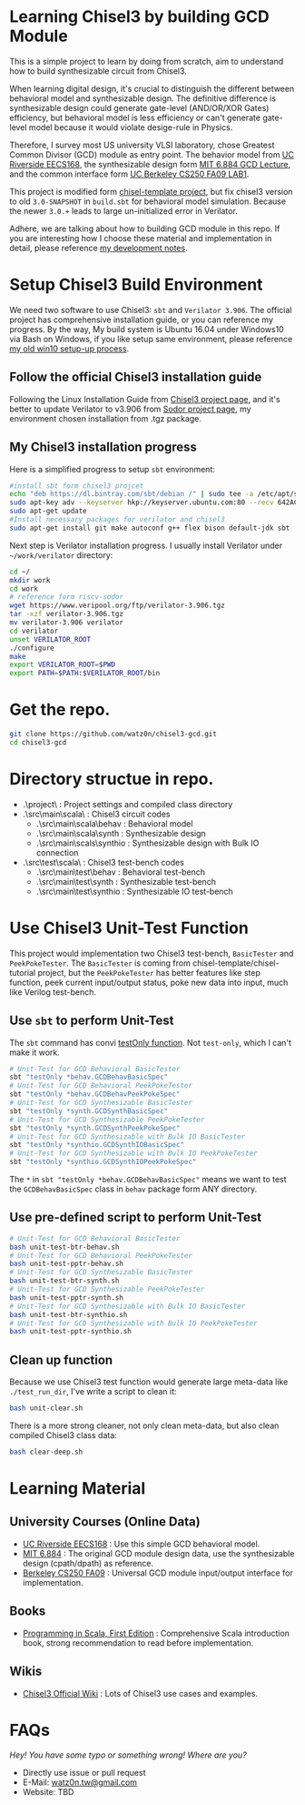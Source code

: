 Learning Chisel3 by building GCD Module
===

This is a simple project to learn by doing from scratch, aim to understand how to build synthesizable circuit from Chisel3.

When learning digital design, it's crucial to distinguish the different between behavioral model and synthesizable design. The definitive difference is synthesizable design could generate gate-level (AND/OR/XOR Gates) efficiency, but behavioral model is less efficiency or can't generate gate-level model because it would violate desige-rule in Physics.

Therefore, I survey most US university VLSI laboratory, chose Greatest Common Divisor (GCD) module as entry point. The behavior model from [UC Riverside EECS168](https://github.com/sheldonucr/ucr-eecs168-lab/tree/master/lab4), the synthesizable design form [MIT 6.884 GCD Lecture](http://csg.csail.mit.edu/6.884/handouts/lectures/L02-Verilog.pdf), and the common interface form [UC Berkeley CS250 FA09 LAB1](https://inst.eecs.berkeley.edu/~cs250/fa09/handouts/lab1-gcd.pdf).

This project is modified form [chisel-template project](https://github.com/ucb-bar/chisel-template), but fix chisel3 version to old `3.0-SNAPSHOT` in `build.sbt` for behavioral model simulation. Because the newer `3.0.+` leads to large un-initialized error in Verilator.

Adhere, we are talking about how to building GCD module in this repo. If you are interesting how I choose these material and implementation in detail, please reference [my development notes]().

Setup Chisel3 Build Environment
===

We need two software to use Chisel3: `sbt` and `Verilator 3.906`.
The official project has comprehensive installation guide, or you can reference my progress. By the way, My build system is Ubuntu 16.04 under Windows10 via Bash on Windows, if you like setup same environment, please reference [my old win10 setup-up process](https://github.com/wats0n/install-chisel-win10).

Follow the official Chisel3 installation guide
---
Following the Linux Installation Guide from [Chisel3 project page](https://github.com/freechipsproject/chisel3), 
and it's better to update Verilator to v3.906 from [Sodor project page](https://github.com/librecores/riscv-sodor#building-the-processor-emulators), my environment chosen installation from .tgz package.

My Chisel3 installation progress
---
Here is a simplified progress to setup `sbt` environment:
```bash
#install sbt form chisel3 projcet
echo "deb https://dl.bintray.com/sbt/debian /" | sudo tee -a /etc/apt/sources.list.d/sbt.list
sudo apt-key adv --keyserver hkp://keyserver.ubuntu.com:80 --recv 642AC823
sudo apt-get update
#Install necessary packages for verilator and chisel3
sudo apt-get install git make autoconf g++ flex bison default-jdk sbt
```
Next step is Verilator installation progress. I usually install Verilator under `~/work/verilator` directory:
```bash
cd ~/
mkdir work
cd work
# reference form riscv-sodor
wget https://www.veripool.org/ftp/verilator-3.906.tgz
tar -xzf verilator-3.906.tgz
mv verilator-3.906 verilator
cd verilator
unset VERILATOR_ROOT
./configure
make
export VERILATOR_ROOT=$PWD
export PATH=$PATH:$VERILATOR_ROOT/bin
```

Get the repo.
===
```bash
git clone https://github.com/watz0n/chisel3-gcd.git
cd chisel3-gcd
```

Directory structue in repo.
===

* .\project\ : Project settings and compiled class directory
* .\src\main\scala\ : Chisel3 circuit codes
    * .\src\main\scala\behav : Behavioral model
    * .\src\main\scala\synth : Synthesizable design
    * .\src\main\scals\synthio : Synthesizable design with Bulk IO connection
* .\src\test\scala\ : Chisel3 test-bench codes
    * .\src\main\test\behav : Behavioral test-bench
    * .\src\main\test\synth : Synthesizable test-bench
    * .\src\main\test\synthio : Synthesizable IO test-bench

Use Chisel3 Unit-Test Function
===

This project would implementation two Chisel3 test-bench, `BasicTester` and `PeekPokeTester`. The `BasicTester` is coming from chisel-template/chisel-tutorial project, but the `PeekPokeTester` has better features like step function, peek current input/output status, poke new data into input, much like Verilog test-bench.

Use `sbt` to perform Unit-Test
---
The `sbt` command has convi [testOnly function](https://stackoverflow.com/questions/11159953/scalatest-in-sbt-is-there-a-way-to-run-a-single-test-without-tags). 
Not `test-only`, which I can't make it work.
```bash
# Unit-Test for GCD Behavioral BasicTester
sbt "testOnly *behav.GCDBehavBasicSpec"
# Unit-Test for GCD Behavioral PeekPokeTester
sbt "testOnly *behav.GCDBehavPeekPokeSpec"
# Unit-Test for GCD Synthesizable BasicTester
sbt "testOnly *synth.GCDSynthBasicSpec"
# Unit-Test for GCD Synthesizable PeekPokeTester
sbt "testOnly *synth.GCDSynthPeekPokeSpec"
# Unit-Test for GCD Synthesizable with Bulk IO BasicTester
sbt "testOnly *synthio.GCDSynthIOBasicSpec"
# Unit-Test for GCD Synthesizable with Bulk IO PeekPokeTester
sbt "testOnly *synthio.GCDSynthIOPeekPokeSpec"
```
The `*` in `sbt "testOnly *behav.GCDBehavBasicSpec"` means we want to test the `GCDBehavBasicSpec` class in `behav` package form ANY directory.

Use pre-defined script to perform Unit-Test
---
```bash
# Unit-Test for GCD Behavioral BasicTester
bash unit-test-btr-behav.sh
# Unit-Test for GCD Behavioral PeekPokeTester
bash unit-test-pptr-behav.sh
# Unit-Test for GCD Synthesizable BasicTester
bash unit-test-btr-synth.sh
# Unit-Test for GCD Synthesizable PeekPokeTester
bash unit-test-pptr-synth.sh
# Unit-Test for GCD Synthesizable with Bulk IO BasicTester
bash unit-test-btr-synthio.sh
# Unit-Test for GCD Synthesizable with Bulk IO PeekPokeTester
bash unit-test-pptr-synthio.sh
```

Clean up function
---
Because we use Chisel3 test function would generate large meta-data like `./test_run_dir`, I've write a script to clean it:
```bash
bash unit-clear.sh
```
There is a more strong cleaner, not only clean meta-data, but also clean compiled Chisel3 class data:
```bash
bash clear-deep.sh
```

Learning Material
===

University Courses (Online Data)
---
* [UC Riverside EECS168](https://github.com/sheldonucr/ucr-eecs168-lab/tree/master/lab4) : Use this simple GCD behavioral model.
* [MIT 6.884](http://csg.csail.mit.edu/6.884/handouts.html) : The original GCD module design data, use the synthesizable design (cpath/dpath) as reference.
* [Berkeley CS250 FA09](https://inst.eecs.berkeley.edu/~cs250/fa09/) : Universal GCD module input/output interface for implementation. 

Books
---
* [Programming in Scala, First Edition](https://www.artima.com/pins1ed/) : Comprehensive Scala introduction book, strong recommendation to read before implementation.

Wikis
---
* [Chisel3 Official Wiki](https://github.com/freechipsproject/chisel3/wiki) : 
Lots of Chisel3 use cases and examples.

FAQs
===
*Hey! You have some typo or something wrong! Where are you?*
* Directly use issue or pull request
* E-Mail: watz0n.tw@gmail.com
* Website: TBD